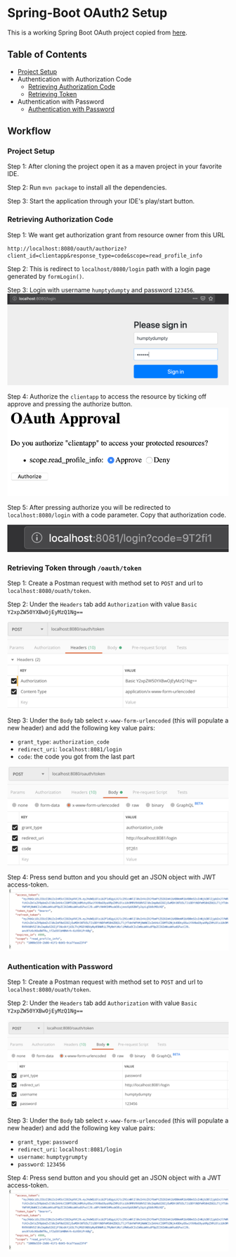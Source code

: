 # Spring-Boot OAuth2 Setup 

This is a working Spring Boot OAuth project copied from [here](https://howtodoinjava.com/spring5/security5/oauth2-auth-server/).

## Table of Contents
- [Project Setup](#project-setup)
- Authentication with Authorization Code
    - [Retrieving Authorization Code](#retrieving-authorization-code)
    - [Retrieving Token](#retrieving-token-through-oauthtoken)
- Authentication with Password
    - [Authentication with Password](#authentication-with-password)

## Workflow

### Project Setup
Step 1: After cloning the project open it as a maven project in your favorite IDE.

Step 2: Run `mvn package` to install all the dependencies.

Step 3: Start the application through your IDE's play/start button.

### Retrieving Authorization Code
Step 1: We want get authorization grant from resource owner from this URL 
```
http://localhost:8080/oauth/authorize?client_id=clientapp&response_type=code&scope=read_profile_info
```
Step 2: This is redirect to `localhost/8080/login` path with a login page generated by `formLogin()`.

Step 3: Login with username `humptydumpty` and password `123456`. 
![Login Page](img/login-screen.png)

Step 4: Authorize the `clientapp` to access the resource by ticking off approve and pressing the authorize button.
![Authorize Page](img/authorize-screen.png)

Step 5: After pressing authorize you will be redirected to `localhost:8080/login` with a code parameter. Copy that authorization code.

![Authorization Code](img/auth-code.png)

### Retrieving Token through `/oauth/token`
Step 1: Create a Postman request with method set to `POST` and url to `localhost:8080/ouath/token`.

Step 2: Under the `Headers` tab add `Authorization` with value `Basic Y2xpZW50YXBwOjEyMzQ1Ng==`

![Postman Headers](img/postman-headers.png)

Step 3: Under the `Body` tab select `x-www-form-urlencoded` (this will populate a new header) and add the following key value pairs:
- `grant_type`: `authorization_code`
- `redirect_uri`: `localhost:8081/login`
- `code`: the code you got from the last part

![Postman Body](img/postman-body.png)

Step 4: Press send button and you should get an JSON object with JWT access-token.
![Return Object](img/return-object.png)

### Authentication with Password
Step 1: Create a Postman request with method set to `POST` and url to `localhost:8080/ouath/token`.

Step 2: Under the `Headers` tab add `Authorization` with value `Basic Y2xpZW50YXBwOjEyMzQ1Ng==`

![Postman Headers](img/auth-password.png)

Step 3: Under the `Body` tab select `x-www-form-urlencoded` (this will populate a new header) and add the following key value pairs:
- `grant_type`: `password`
- `redirect_uri`: `localhost:8081/login`
- `username`: `humptygrumpty`
- `password`: `123456`

Step 4: Press send button and you should get an JSON object with a JWT access-token.
![Return Object](img/return-object.png)
